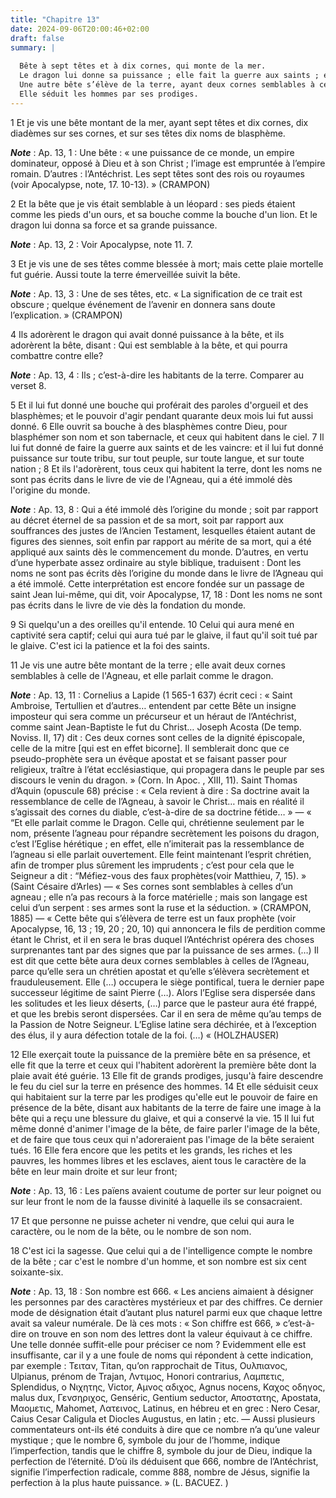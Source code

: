 ```yaml
---
title: "Chapitre 13"
date: 2024-09-06T20:00:46+02:00
draft: false
summary: |
  
  Bête à sept têtes et à dix cornes, qui monte de la mer.
  Le dragon lui donne sa puissance ; elle fait la guerre aux saints ; elle est adorée par les hommes.
  Une autre bête s’élève de la terre, ayant deux cornes semblables à celles de l’agneau.
  Elle séduit les hommes par ses prodiges.
---
```



1 Et je vis une bête montant de la mer, ayant sept têtes et dix cornes, dix diadèmes sur ses cornes, et sur ses têtes dix noms de blasphème.

***Note*** :  Ap. 13, 1 : Une bête : « une puissance de ce monde, un empire dominateur, opposé à Dieu et à son Christ ; l’image est empruntée à l’empire romain. D’autres : l’Antéchrist. Les sept têtes sont des rois ou royaumes (voir Apocalypse, note, 17. 10-13). » (CRAMPON)


2 Et la bête que je vis était semblable à un léopard : ses pieds étaient comme les pieds d'un ours, et sa bouche comme la bouche d'un lion. Et le dragon lui donna sa force et sa grande puissance.

***Note*** :  Ap. 13, 2 : Voir Apocalypse, note 11. 7.

3 Et je vis une de ses têtes comme blessée à mort; mais cette plaie mortelle fut guérie. Aussi toute la terre émerveillée suivit la bête.

***Note*** :  Ap. 13, 3 : Une de ses têtes, etc. « La signification de ce trait est obscure ; quelque événement de l’avenir en donnera sans doute l’explication. » (CRAMPON)

4 Ils adorèrent le dragon qui avait donné puissance à la bête, et ils adorèrent la bête, disant : Qui est semblable à la bête, et qui pourra combattre contre elle?

***Note*** :  Ap. 13, 4 : Ils ; c’est-à-dire les habitants de la terre. Comparer au verset 8.

5 Et il lui fut donné une bouche qui proférait des paroles d'orgueil et des blasphèmes; et le pouvoir d'agir pendant quarante deux mois lui fut aussi donné. 6 Elle ouvrit sa bouche à des blasphèmes contre Dieu, pour blasphémer son nom et son tabernacle, et ceux qui habitent dans le ciel. 7 Il lui fut donné de faire la guerre aux saints et de les vaincre: et il lui fut donné puissance sur toute tribu, sur tout peuple, sur toute langue, et sur toute nation ; 8 Et ils l'adorèrent, tous ceux qui habitent la terre, dont les noms ne sont pas écrits dans le livre de vie de l'Agneau, qui a été immolé dès l'origine du monde.

***Note*** :  Ap. 13, 8 : Qui a été immolé dès l’origine du monde ; soit par rapport au décret éternel de sa passion et de sa mort, soit par rapport aux souffrances des justes de l’Ancien Testament, lesquelles étaient autant de figures des siennes, soit enfin par rapport au mérite de sa mort, qui a été appliqué aux saints dès le commencement du monde. D’autres, en vertu d’une hyperbate assez ordinaire au style biblique, traduisent : Dont les noms ne sont pas écrits dès l’origine du monde dans le livre de l’Agneau qui a été immolé. Cette interprétation est encore fondée sur un passage de saint Jean lui-même, qui dit, voir Apocalypse, 17, 18 : Dont les noms ne sont pas écrits dans le livre de vie dès la fondation du monde.


9 Si quelqu'un a des oreilles qu'il entende. 10 Celui qui aura mené en captivité sera captif; celui qui aura tué par le glaive, il faut qu'il soit tué par le glaive. C'est ici la patience et la foi des saints.


11 Je vis une autre bête montant de la terre ; elle avait deux cornes semblables à celle de l'Agneau, et elle parlait comme le dragon.

***Note*** :  Ap. 13, 11 : Cornelius a Lapide (1 565-1 637) écrit ceci : « Saint Ambroise, Tertullien et d’autres… entendent par cette Bête un insigne imposteur qui sera comme un précurseur et un héraut de l’Antéchrist, comme saint Jean-Baptiste le fut du Christ… Joseph Acosta (De temp. Noviss. II, 17) dit : Ces deux cornes sont celles de la dignité épiscopale, celle de la mitre [qui est en effet bicorne]. Il semblerait donc que ce pseudo-prophète sera un évêque apostat et se faisant passer pour religieux, traître à l’état ecclésiastique, qui propagera dans le peuple par ses discours le venin du dragon. » (Corn. In Apoc. , XIII, 11). Saint Thomas d’Aquin (opuscule 68) précise : « Cela revient à dire : Sa doctrine avait la ressemblance de celle de l’Agneau, à savoir le Christ… mais en réalité il s’agissait des cornes du diable, c’est-à-dire de sa doctrine fétide… » ― « “Et elle parlait comme le Dragon. Celle qui, chrétienne seulement par le nom, présente l’agneau pour répandre secrètement les poisons du dragon, c’est
l’Eglise hérétique ; en effet, elle n’imiterait pas la ressemblance de l’agneau si elle parlait ouvertement. Elle feint maintenant l’esprit chrétien, afin de tromper plus sûrement les imprudents ; c’est pour cela que le Seigneur a dit : “Méfiez-vous des faux prophètes(voir Matthieu, 7, 15). » (Saint Césaire d’Arles) ― « Ses cornes sont semblables à celles d’un agneau ; elle n’a pas recours à la force matérielle ; mais son langage est celui d’un serpent : ses armes sont la ruse et la séduction. » (CRAMPON, 1885) ― « Cette bête qui s’élèvera de terre est un faux prophète (voir Apocalypse, 16, 13 ; 19, 20 ; 20, 10) qui annoncera le fils de perdition comme étant le Christ, et il en sera le bras duquel l’Antéchrist opérera des choses surprenantes tant par des signes que par la puissance de ses armes. (…) Il est dit que cette bête aura deux cornes semblables à celles de l’Agneau, parce qu’elle sera un chrétien apostat et qu’elle s’élèvera secrètement et frauduleusement. Elle (…) occupera le siège pontifical, tuera
le dernier pape successeur légitime de saint Pierre (…). Alors l’Eglise sera dispersée dans les solitudes et les lieux déserts, (…) parce que le pasteur aura été frappé, et que les brebis seront dispersées. Car il en sera de même qu’au temps de la Passion de Notre Seigneur. L’Eglise latine sera déchirée, et à l’exception des élus, il y aura défection totale de la foi. (…) « (HOLZHAUSER)

12 Elle exerçait toute la puissance de la première bête en sa présence, et elle fit que la terre et ceux qui l'habitent adorèrent la première bête dont la plaie avait été guérie. 13 Elle fit de grands prodiges, jusqu'à faire descendre le feu du ciel sur la terre en présence des hommes. 14 Et elle séduisit ceux qui habitaient sur la terre par les prodiges qu'elle eut le pouvoir de faire en présence de la bête, disant aux habitants de la terre de faire une image à la bête qui a reçu une blessure du glaive, et qui a conservé la vie. 15 Il lui fut même donné d'animer l'image de la bête, de faire parler l'image de la bête, et de faire que tous ceux qui n'adoreraient pas l'image de la bête seraient tués. 16 Elle fera encore que les petits et les grands, les riches et les pauvres, les hommes libres et les esclaves, aient tous le caractère de la bête en leur main droite et sur leur front;

***Note*** :  Ap. 13, 16 : Les païens avaient coutume de porter sur leur poignet ou sur leur front le nom de la fausse divinité à laquelle ils se consacraient.

17 Et que personne ne puisse acheter ni vendre, que celui qui aura le caractère, ou le nom de la bête, ou le nombre de son nom.


18 C'est ici la sagesse. Que celui qui a de l'intelligence compte le nombre de la bête ; car c'est le nombre d'un homme, et son nombre est six cent soixante-six.

***Note*** :  Ap. 13, 18 : Son nombre est 666. « Les anciens aimaient à désigner les personnes par des caractères mystérieux et par des chiffres. Ce dernier mode de désignation était d’autant plus naturel parmi eux que chaque lettre avait sa valeur numérale. De là ces mots : « Son chiffre est 666, » c’est-à-dire on trouve en son nom des lettres dont la valeur équivaut à ce chiffre. Une telle donnée suffit-elle pour préciser ce nom ? Evidemment elle est insuffisante, car il y a une foule de noms qui répondent à cette indication, par exemple : Τειταν, Titan, qu’on rapprochait de Titus, Ουλπιανος, Ulpianus, prénom de Trajan, Λντιμος, Honori contrarius, Λαμπετις, Splendidus, ο Νιχητης, Victor, Αμνος αδιχος, Agnus nocens, Καχος οδηγος, malus dux, Γενσηριχος, Genséric, Gentium seductor, Αποστατης, Apostata, Μαομετις, Mahomet, Λατεινος, Latinus, en hébreu et en grec : Nero Cesar, Caius Cesar Caligula et Diocles Augustus, en latin ; etc. ― Aussi plusieurs commentateurs ont-ils été conduits à dire que ce nombre n’a qu’une
valeur mystique ; que le nombre 6, symbole du jour de l’homme, indique l’imperfection, tandis que le chiffre 8, symbole du jour de Dieu, indique la perfection de l’éternité. D’où ils déduisent que 666, nombre de l’Antéchrist, signifie l’imperfection radicale, comme 888, nombre de Jésus, signifie la perfection à la plus haute puissance. » (L. BACUEZ. )

